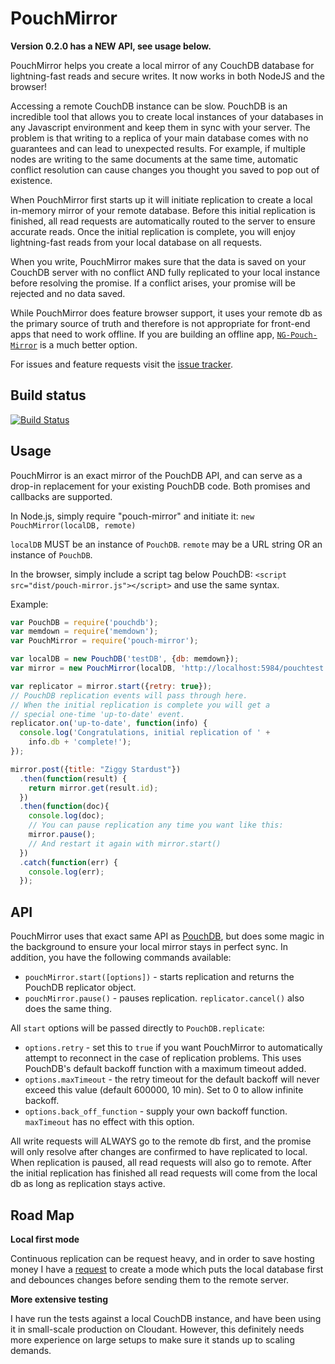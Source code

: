 PouchMirror
===

**Version 0.2.0 has a NEW API, see usage below.**

PouchMirror helps you create a local mirror of any CouchDB database for lightning-fast reads and secure writes. It now works in both NodeJS and the browser!

Accessing a remote CouchDB instance can be slow. PouchDB is an incredible tool that allows you to create local 
instances of your databases in any Javascript environment and keep them in sync with your server. The problem is that 
writing to a replica of your main database comes with no guarantees and can lead to unexpected results. For example, 
if multiple nodes are writing to the same documents at the same time, automatic conflict resolution can cause changes 
you thought you saved to pop out of existence.

When PouchMirror first starts up it will initiate replication to create a local in-memory mirror of your remote 
database. Before this initial replication is finished, all read requests are automatically routed to the server to 
ensure accurate reads. Once the initial replication is complete, you will enjoy lightning-fast reads from your local 
database on all requests.

When you write, PouchMirror makes sure that the data is saved on your CouchDB server with no conflict AND fully 
replicated to your local instance before resolving the promise. If a conflict arises, your promise will be rejected and 
no data saved.

While PouchMirror does feature browser support, it uses your remote db as the primary source of truth and therefore is not appropriate for front-end apps that need to work offline. If you are building an offline app, [`NG-Pouch-Mirror`](https://github.com/colinskow/ng-pouch-mirror) is a much better option.

For issues and feature requests visit the [issue tracker](https://github.com/colinskow/pouch-mirror/issues).

Build status
---
[![Build Status](https://travis-ci.org/colinskow/pouch-mirror.png?branch=master)](https://travis-ci.org/colinskow/pouch-mirror)

Usage
---
PouchMirror is an exact mirror of the PouchDB API, and can serve as a drop-in replacement for your existing PouchDB 
code. Both promises and callbacks are supported.

In Node.js, simply require "pouch-mirror" and initiate it:
`new PouchMirror(localDB, remote)`

`localDB` MUST be an instance of `PouchDB`. `remote` may be a URL string OR an instance of `PouchDB`.

In the browser, simply include a script tag below PouchDB:
`<script src="dist/pouch-mirror.js"></script>` and use the same syntax.

Example:
```Javascript
var PouchDB = require('pouchdb');
var memdown = require('memdown');
var PouchMirror = require('pouch-mirror');

var localDB = new PouchDB('testDB', {db: memdown});
var mirror = new PouchMirror(localDB, 'http://localhost:5984/pouchtest');

var replicator = mirror.start({retry: true});
// PouchDB replication events will pass through here.
// When the initial replication is complete you will get a
// special one-time 'up-to-date' event.
replicator.on('up-to-date', function(info) {
  console.log('Congratulations, initial replication of ' +
    info.db + 'complete!');
});

mirror.post({title: "Ziggy Stardust"})
  .then(function(result) {
    return mirror.get(result.id);
  })
  .then(function(doc){
    console.log(doc);
    // You can pause replication any time you want like this:
    mirror.pause();
    // And restart it again with mirror.start()
  })
  .catch(function(err) {
    console.log(err);
  });
```

API
---
PouchMirror uses that exact same API as [PouchDB](http://pouchdb.com/api.html), but does some magic in the background 
to ensure your local mirror stays in perfect sync. In addition, you have the following commands available:

* `pouchMirror.start([options])` - starts replication and returns the PouchDB replicator object.
* `pouchMirror.pause()` - pauses replication. `replicator.cancel()` also does the same thing.

All `start` options will be passed directly to `PouchDB.replicate`:
* `options.retry` - set this to `true` if you want PouchMirror to automatically attempt to reconnect in the case of replication problems. This uses PouchDB's default backoff function with a maximum timeout added.
* `options.maxTimeout` - the retry timeout for the default backoff will never exceed this value (default 600000, 10 min). Set to 0 to allow infinite backoff.
* `options.back_off_function` - supply your own backoff function. `maxTimeout` has no effect with this option.

All write requests will ALWAYS go to the remote db first, and the promise will only resolve after changes are confirmed to have replicated to local. When replication is paused, all read requests will also go to remote. After the initial replication has finished all read requests will come from the local db as long as replication stays active.

Road Map
---

**Local first mode**

Continuous replication can be request heavy, and in order to save hosting money I have a [request](https://github.com/colinskow/pouch-mirror/issues/5) to create a mode which puts the local database first and debounces changes before sending them to the remote server.

**More extensive testing**

I have run the tests against a local CouchDB instance, and have been using it in small-scale production on Cloudant. However, this definitely needs more experience on large setups to make sure it stands up to scaling demands.
